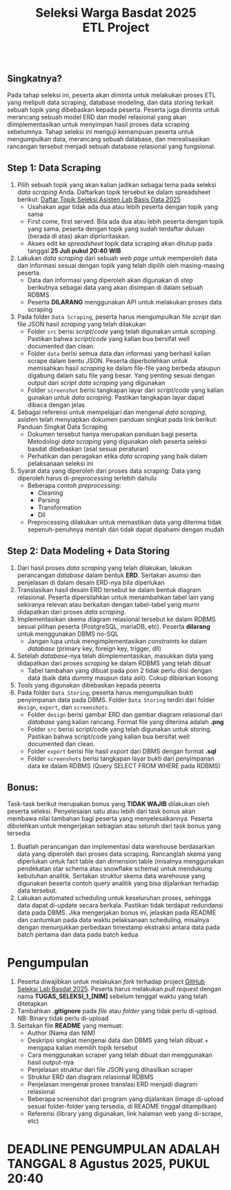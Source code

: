 <h1 align="center">
  <br>
  Seleksi Warga Basdat 2025 <br>
  ETL Project
  <br>
  <br>
</h1>

<h2 align="left">
  <br>
  Singkatnya?
  <br>
</h2>
Pada tahap seleksi ini, peserta akan diminta untuk melakukan proses ETL yang meliputi data scraping, database modeling, dan data storing terkait sebuah topik yang dibebaskan kepada peserta. Peserta juga diminta untuk merancang sebuah model ERD dan model relasional yang akan diimplementasikan untuk menyimpan hasil proses data scraping sebelumnya. Tahap seleksi ini menguji kemampuan peserta untuk mengumpulkan data, merancang sebuah database, dan merealisasikan rancangan tersebut menjadi sebuah database relasional yang fungsional.
  <br>

## Step 1: Data Scraping
1. Pilih sebuah topik yang akan kalian jadikan sebagai tema pada seleksi _data scraping_ Anda. Daftarkan topik tersebut ke dalam spreadsheet berikut:
[Daftar Topik Seleksi Asisten Lab Basis Data 2025](https://docs.google.com/spreadsheets/d/1gZqDhe8dYiInrAk_Xs3pjEPvQ1KXNiGD6-4AYpkZ2j4/edit?gid=1775022615#gid=1775022615)
    - Usahakan agar tidak ada dua atau lebih peserta dengan topik yang sama
    - First come, first served. Bila ada dua atau lebih peserta dengan topik yang sama, peserta dengan topik yang sudah terdaftar duluan (berada di atas) akan diprioritaskan.
    - Akses edit ke _spreadsheet_ topik data scraping akan ditutup pada tanggal **25 Juli pukul 20:40 WIB**
2. Lakukan _data scraping_ dari sebuah _web page_ untuk memperoleh data dan informasi sesuai dengan topik yang telah dipilih oleh masing-masing peserta. 
    - Data dan informasi yang diperoleh akan digunakan di _step_ berikutnya sebagai data yang akan disimpan di dalam sebuah RDBMS
    - Peserta **DILARANG** menggunakan API untuk melakukan proses data scraping
3. Pada folder `Data Scraping`, peserta harus mengumpulkan file _script_ dan file JSON hasil _scraping_ yang telah dilakukan
    - Folder `src` berisi _script_/_code_ yang telah digunakan untuk _scraping_. Pastikan bahwa _script_/_code_ yang kalian bua bersifat well documented dan clean. 
    - Folder `data` berisi semua data dan informasi yang berhasil kalian scrape dalam bentu JSON. Peserta diperbolehkan untuk memisahkan hasil _scraping_ ke dalam file-file yang berbeda ataupun digabung dalam satu file yang besar. Yang penting sesuai dengan output dari _script_ _data scraping_ yang digunakan
    - Folder `screenshot` berisi tangkapan layar dari _script/code_ yang kalian gunakan untuk _data scraping_. Pastikan tangkapan layar dapat dibaca dengan jelas
4. Sebagai referensi untuk mempelajari dan mengenal _data scraping_, asisten telah menyiapkan dokumen panduan singkat pada link berikut: Panduan Singkat Data Scraping
    - Dokumen tersebut hanya merupakan panduan bagi peserta. Metodologi _data scraping_ yang digunakan oleh peserta seleksi basdat dibebaskan (asal sesuai peraturan)
    - Perhatikan dan peragakan etika _data scraping_ yang baik dalam pelaksanaan seleksi ini
5. Syarat data yang diperoleh dari proses data scraping: Data yang diperoleh harus di-_preprocessing_ terlebih dahulu
    - Beberapa contoh _preprocessing_:
        - Cleaning
        - Parsing
        - Transformation
        - Dll
    - Preprocessing dilakukan untuk memastikan data yang diterima tidak sepenuh-penuhnya mentah dan tidak dapat dipahami dengan mudah
  

## Step 2: Data Modeling + Data Storing
1. Dari hasil proses _data scraping_ yang telah dilakukan, lakukan perancangan _database_ dalam bentuk **ERD**. Sertakan asumsi dan penjelasan di dalam desain ERD-nya bila diperlukan
2. Translasikan hasil desain ERD tersebut ke dalam bentuk diagram relasional. Peserta dipersilahkan untuk menambahkan tabel lain yang sekiranya relevan atau berkaitan dengan tabel-tabel yang murni didapatkan dari proses _data scraping_.
3. Implementasikan skema diagram relasional tersebut ke dalam RDBMS sesuai pilihan peserta (PostgreSQL, mariaDB, etc). Peserta **dilarang** untuk menggunakan DBMS no-SQL
    - Jangan lupa untuk mengimplementasikan _constraints_ ke dalam _database_ (primary key, foreign key, trigger, dll)
4. Setelah _database_-nya telah diimplementasikan, masukkan data yang didapatkan dari proses _scraping_ ke dalam RDBMS yang telah dibuat
    - Tabel tambahan yang dibuat pada poin 2 tidak perlu diisi dengan data (baik data _dummy_ maupun data asli). Cukup dibiarkan kosong
5. Tools yang digunakan dibebaskan kepada peserta
6. Pada folder `Data Storing`, peserta harus mengumpulkan bukti penyimpanan data pada DBMS. Folder `Data Storing` terdiri dari folder `design`, `export`, dan `screenshots`.
    - Folder `design` berisi gambar ERD dan gambar diagram relasional dari _database_ yang kalian rancang. Format file yang diterima adalah **.png**
    - Folder `src` berisi script/code yang telah digunakan untuk storing. Pastikan bahwa script/code yang kalian bua bersifat well documented dan clean. 
    - Folder `export` berisi file hasil _export_ dari DBMS dengan format **.sql**
    - Folder `screenshots` berisi tangkapan layar bukti dari penyimpanan data ke dalam RDBMS (Query SELECT FROM WHERE pada RDBMS)

## Bonus:
Task-task berikut merupakan bonus yang **TIDAK WAJIB** dilakukan oleh peserta seleksi. Penyelesaian satu atau lebih dari task bonus akan membawa nilai tambahan bagi peserta yang menyelesaikannya. Peserta dibolehkan untuk mengerjakan sebagian atau seluruh dari task bonus yang tersedia
1. Buatlah perancangan dan implementasi data warehouse berdasarkan data yang diperoleh dari proses data scraping. Rancanglah skema yang diperlukan untuk fact table dan dimension table (misalnya menggunakan pendekatan star schema atau snowflake schema) untuk mendukung kebutuhan analitik. Sertakan struktur skema data warehouse yang digunakan beserta contoh query analitik yang bisa dijalankan terhadap data tersebut. 
2. Lakukan automated scheduling untuk keseluruhan proses, sehingga data dapat di-update secara berkala. Pastikan tidak terdapat redundansi data pada DBMS. Jika mengerjakan bonus ini, jelaskan pada README dan cantumkan pada data waktu pelaksanaan scheduling, misalnya dengan menunjukkan perbedaan timestamp ekstraksi antara data pada batch pertama dan data pada batch kedua


# Pengumpulan
1. Peserta diwajibkan untuk melakukan _fork_ terhadap project [GitHub Seleksi Lab Basdat 2025](https://github.com/wargabasdat/Seleksi-2025-Tugas-1). Peserta harus melakukan _pull request_ dengan nama **TUGAS_SELEKSI_1_[NIM]** sebelum tenggat waktu yang telah ditetapkan
2. Tambahkan **.gitignore** pada _file_ atau _folder_ yang tidak perlu di-upload. NB: Binary tidak perlu di-upload
3. Sertakan file **README** yang memuat:
    - Author (Nama dan NIM)
    - Deskripsi singkat mengenai data dan DBMS yang telah dibuat + mengapa kalian memilih topik tersebut
    - Cara menggunakan scraper yang telah dibuat dan menggunakan hasil output-nya
    - Penjelasan struktur dari file JSON yang dihasilkan scraper
    - Struktur ERD dan diagram relasional RDBMS
    - Penjelasan mengenai proses translasi ERD menjadi diagram relasional
    - Beberapa screenshot dari program yang dijalankan (image di-upload sesuai folder-folder yang tersedia, di README tinggal ditampilkan)
    - Referensi (library yang digunakan, link halaman web yang di-scrape, etc)
  
# DEADLINE PENGUMPULAN ADALAH TANGGAL 8 Agustus 2025, PUKUL 20:40



